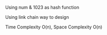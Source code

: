 Using num & 1023 as hash function

Using link chain way to design


Time Complexity O(n), Space Complexity O(n)